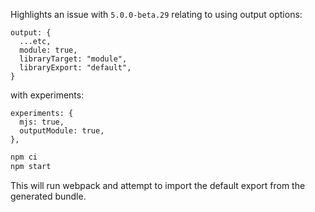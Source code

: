 Highlights an issue with `5.0.0-beta.29` relating to using output options:

```
output: {
  ...etc,
  module: true,
  libraryTarget: "module",
  libraryExport: "default",
}
```

with experiments:

```
experiments: {
  mjs: true,
  outputModule: true,
},
```

```sh
npm ci
npm start
```

This will run webpack and attempt to import the default export from the generated bundle.

